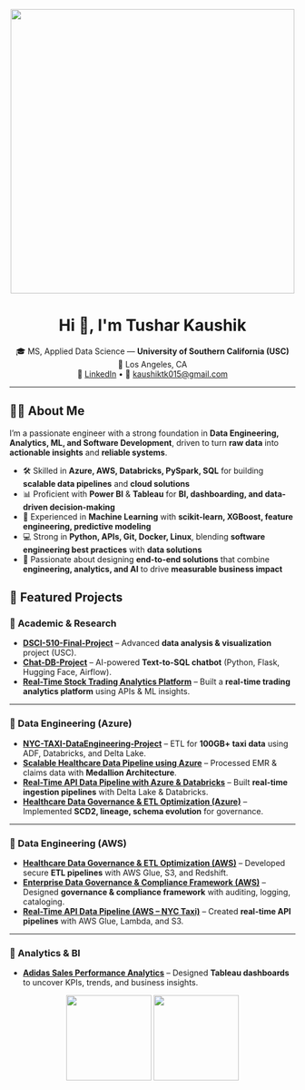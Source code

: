 

<!-- Animated GIF -->
<p align="center">
  <img src="https://camo.githubusercontent.com/48d30aafc86131bcb77c8085cea9ea944c74ae4f6026127eb5be2d7bae8f285b/68747470733a2f2f6d69726f2e6d656469756d2e636f6d2f76322f726573697a653a6669743a3637392f312a7a566e574a7479474f585f6b5549446d3663634366512e676966" width="500"/>
</p>

<!-- Banner (optional). Upload banner.png to this repo and replace path -->
<!-- <img src="./banner.png" width="100%" alt="Tushar Kaushik — Data Engineer / Analyst / ML Enthusiast"/> -->

<h1 align="center">Hi 👋, I'm Tushar Kaushik</h1>

<p align="center">
🎓 MS, Applied Data Science — <b>University of Southern California (USC)</b><br/>
📍 Los Angeles, CA<br/>
🔗 <a href="https://www.linkedin.com/in/tushar-kaushik-493a8115a/">LinkedIn</a> • 
📧 <a href="mailto:kaushiktk015@gmail.com">kaushiktk015@gmail.com</a>
</p>

---

## 👨‍💻 About Me

I’m a passionate engineer with a strong foundation in **Data Engineering, Analytics, ML, and Software Development**, driven to turn **raw data** into **actionable insights** and **reliable systems**.  

- 🛠 Skilled in **Azure, AWS, Databricks, PySpark, SQL** for building **scalable data pipelines** and **cloud solutions**  
- 📊 Proficient with **Power BI** & **Tableau** for **BI, dashboarding, and data-driven decision-making**  
- 🤖 Experienced in **Machine Learning** with **scikit-learn, XGBoost, feature engineering, predictive modeling**  
- 💻 Strong in **Python, APIs, Git, Docker, Linux**, blending **software engineering best practices** with **data solutions**  
- 🚀 Passionate about designing **end-to-end solutions** that combine **engineering, analytics, and AI** to drive **measurable business impact**  








## 📌 Featured Projects  

### 🔹 Academic & Research  
- [**DSCI-510-Final-Project**](https://github.com/tkaushik015/DSCI-510-Final-Project) – Advanced **data analysis & visualization** project (USC).  
- [**Chat-DB-Project**](https://github.com/tkaushik015/Chat-DB-Project-main) – AI-powered **Text-to-SQL chatbot** (Python, Flask, Hugging Face, Airflow).  
- [**Real-Time Stock Trading Analytics Platform**](https://github.com/tkaushik015/Real-Time-Stock-Trading-Analytics-Platform) – Built a **real-time trading analytics platform** using APIs & ML insights.  

---

### 🔹 Data Engineering (Azure)  
- [**NYC-TAXI-DataEngineering-Project**](https://github.com/tkaushik015/NYC-TAXi-DataEngineering-Project) – ETL for **100GB+ taxi data** using ADF, Databricks, and Delta Lake.  
- [**Scalable Healthcare Data Pipeline using Azure**](https://github.com/tkaushik015/Scalable-Healthcare-Data-Pipeline-using-Azure) – Processed EMR & claims data with **Medallion Architecture**.  
- [**Real-Time API Data Pipeline with Azure & Databricks**](https://github.com/tkaushik015/Real-Time-API-Data-Pipeline-with-Azure-and-Databricks) – Built **real-time ingestion pipelines** with Delta Lake & Databricks.  
- [**Healthcare Data Governance & ETL Optimization (Azure)**](https://github.com/tkaushik015/Healthcare-Data-Governance-and-ETL-Optimization-Using-Azure) – Implemented **SCD2, lineage, schema evolution** for governance.  

---

### 🔹 Data Engineering (AWS)  
- [**Healthcare Data Governance & ETL Optimization (AWS)**](https://github.com/tkaushik015/Healthcare-Data-Governance-and-ETL-Optimization-Using-AWS) – Developed secure **ETL pipelines** with AWS Glue, S3, and Redshift.  
- [**Enterprise Data Governance & Compliance Framework (AWS)**](https://github.com/tkaushik015/Enterprise-Data-Governance-and-Compliance-Framework-on-AWS) – Designed **governance & compliance framework** with auditing, logging, cataloging.  
- [**Real-Time API Data Pipeline (AWS – NYC Taxi)**](https://github.com/tkaushik015/Real-Time-API-Data-Pipeline-with-AWS-NYC-Taxi-Data) – Created **real-time API pipelines** with AWS Glue, Lambda, and S3.  

---

### 🔹 Analytics & BI  
- [**Adidas Sales Performance Analytics**](https://github.com/tkaushik015/Adidas-Sales-Performance-Analytics-Insights-Driven-Decision-Making-with-Tableau) – Designed **Tableau dashboards** to uncover KPIs, trends, and business insights.  

<p align="center">
<img src="https://github-readme-stats.vercel.app/api?username=tkaushik015&show_icons=true&theme=radical" height="150"/> 
<img src="https://github-readme-stats.vercel.app/api/top-langs/?username=tkaushik015&layout=compact&theme=radical" height="150"/>
</p>
